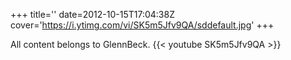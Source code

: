 +++
title=''
date=2012-10-15T17:04:38Z
cover='https://i.ytimg.com/vi/SK5m5Jfv9QA/sddefault.jpg'
+++

All content belongs to GlennBeck.
{{< youtube SK5m5Jfv9QA >}}
